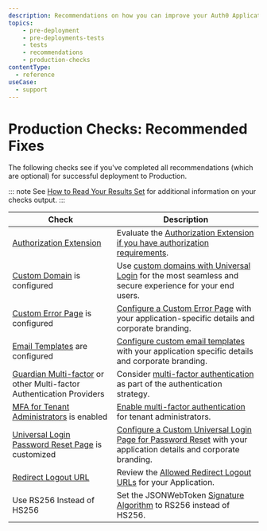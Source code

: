 ```yaml
---
description: Recommendations on how you can improve your Auth0 Application prior to production deployment
topics:
    - pre-deployment
    - pre-deployments-tests
    - tests
    - recommendations
    - production-checks
contentType:
  - reference
useCase:
  - support
---
```


# Production Checks: Recommended Fixes

The following checks see if you've completed all recommendations (which are optional) for successful deployment to Production.

::: note
See [How to Read Your Results Set](/pre-deployment/how-to-run-test#how-to-read-your-results-set) for additional information on your checks output.
:::

| Check | Description |
| ---- | ----------- |
| [Authorization Extension](/extensions/authorization-extension/v2) | Evaluate the [Authorization Extension if you have authorization requirements](${manage_url}/#/extensions). |
| [Custom Domain](/custom-domains) is configured | Use [custom domains with Universal Login](${manage_url}/#/tenant/custom_domains) for the most seamless and secure experience for your end users. |
| [Custom Error Page](/universal-login/custom-error-pages) is configured | [Configure a Custom Error Page](${manage_url}/#/account) with your application-specific details and corporate branding. |
| [Email Templates](/email/custom) are configured | [Configure custom email templates](${manage_url}/#/emails) with your application specific details and corporate branding. |
| [Guardian Multi-factor](/mfa) or other Multi-factor Authentication Providers | Consider [multi-factor authentication](${manage_url}/#/guardian) as part of the authentication strategy. |
| [MFA for Tenant Administrators](/tutorials/manage-dashboard-admins) is enabled | [Enable multi-factor authentication](${manage_url}/#/account/admins) for tenant administrators. |
| [Universal Login Password Reset Page](/universal-login/password-reset) is customized | [Configure a Custom Universal Login Page for Password Reset](${manage_url}/#/password_reset) with your application details and corporate branding. |
| [Redirect Logout URL](/logout#set-the-allowed-logout-urls-at-the-account-level) | Review the [Allowed Redirect Logout URLs](${manage_url}/#/account/advanced) for your Application. |
| Use RS256 Instead of HS256 | Set the JSONWebToken [Signature Algorithm](/apis#signing-algorithms) to RS256 instead of HS256. |

